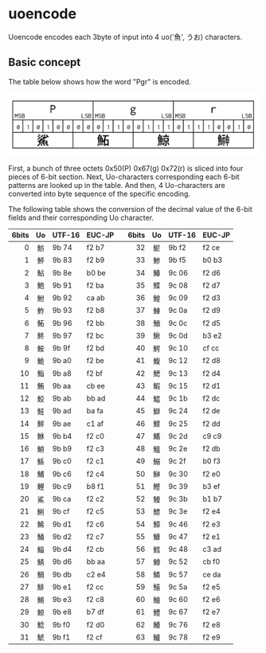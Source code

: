 # uoencode
Uoencode encodes each 3byte of input into 4 uo('魚', うお) characters.

## Basic concept

The table below shows how the word "Pgr" is encoded.

![Encoding example](doc/uoencode_00.png)

First, a bunch of three octets 0x50(P) 0x67(g) 0x72(r) is sliced into four pieces of 6-bit section. Next, Uo-characters corresponding each 6-bit patterns are looked up in the table. And then, 4 Uo-characters are converted into byte sequence of the specific encoding.

The following table shows the conversion of the decimal value of the 6-bit fields and their corresponding Uo character.

|6bits|Uo|UTF-16|EUC-JP| |6bits|Uo|UTF-16|EUC-JP|
|---:|:---:|---|---|---|---:|:---:|---|---|
| 0|魴|9b 74|f2 b7| |32|鯲|9b f2|f2 ce|
| 1|鮃|9b 83|f2 b9| |33|鯵|9b f5|b0 b3|
| 2|鮎|9b 8e|b0 be| |34|鰆|9c 06|f2 d6|
| 3|鮑|9b 91|f2 ba| |35|鰈|9c 08|f2 d7|
| 4|鮒|9b 92|ca ab| |36|鰉|9c 09|f2 d3|
| 5|鮓|9b 93|f2 b8| |37|鰊|9c 0a|f2 d9|
| 6|鮖|9b 96|f2 bb| |38|鰌|9c 0c|f2 d5|
| 7|鮗|9b 97|f2 bc| |39|鰍|9c 0d|b3 e2|
| 8|鮟|9b 9f|f2 bd| |40|鰐|9c 10|cf cc|
| 9|鮠|9b a0|f2 be| |41|鰒|9c 12|f2 d8|
|10|鮨|9b a8|f2 bf| |42|鰓|9c 13|f2 d4|
|11|鮪|9b aa|cb ee| |43|鰕|9c 15|f2 d1|
|12|鮫|9b ab|bb ad| |44|鰛|9c 1b|f2 dc|
|13|鮭|9b ad|ba fa| |45|鰤|9c 24|f2 de|
|14|鮮|9b ae|c1 af| |46|鰥|9c 25|f2 dd|
|15|鮴|9b b4|f2 c0| |47|鰭|9c 2d|c9 c9|
|16|鮹|9b b9|f2 c3| |48|鰮|9c 2e|f2 db|
|17|鯀|9b c0|f2 c1| |49|鰯|9c 2f|b0 f3|
|18|鯆|9b c6|f2 c4| |50|鰰|9c 30|f2 e0|
|19|鯉|9b c9|b8 f1| |51|鰹|9c 39|b3 ef|
|20|鯊|9b ca|f2 c2| |52|鰻|9c 3b|b1 b7|
|21|鯏|9b cf|f2 c5| |53|鰾|9c 3e|f2 e4|
|22|鯑|9b d1|f2 c6| |54|鱆|9c 46|f2 e3|
|23|鯒|9b d2|f2 c7| |55|鱇|9c 47|f2 e1|
|24|鯔|9b d4|f2 cb| |56|鱈|9c 48|c3 ad|
|25|鯖|9b d6|bb aa| |57|鱒|9c 52|cb f0|
|26|鯛|9b db|c2 e4| |58|鱗|9c 57|ce da|
|27|鯡|9b e1|f2 cc| |59|鱚|9c 5a|f2 e5|
|28|鯣|9b e3|f2 c8| |60|鱠|9c 60|f2 e6|
|29|鯨|9b e8|b7 df| |61|鱧|9c 67|f2 e7|
|30|鯰|9b f0|f2 d0| |62|鱶|9c 76|f2 e8|
|31|鯱|9b f1|f2 cf| |63|鱸|9c 78|f2 e9|
